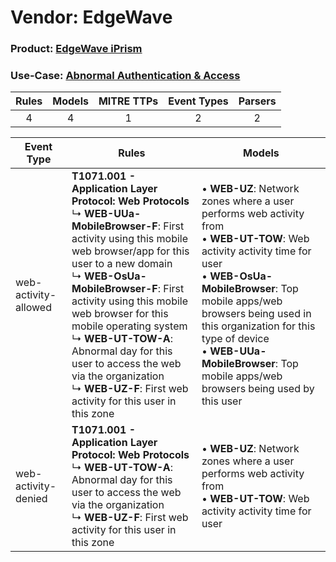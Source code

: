Vendor: EdgeWave
================
### Product: [EdgeWave iPrism](../ds_edgewave_edgewave_iprism.md)
### Use-Case: [Abnormal Authentication & Access](../../../../UseCases/uc_abnormal_authentication_&_access.md)

| Rules | Models | MITRE TTPs | Event Types | Parsers |
|:-----:|:------:|:----------:|:-----------:|:-------:|
|   4   |   4    |     1      |      2      |    2    |

| Event Type           | Rules                                                                                                                                                                                                                                                                                                                                                                                                                                                                    | Models                                                                                                                                                                                                                                                                                                                                                  |
| -------------------- | ------------------------------------------------------------------------------------------------------------------------------------------------------------------------------------------------------------------------------------------------------------------------------------------------------------------------------------------------------------------------------------------------------------------------------------------------------------------------ | ------------------------------------------------------------------------------------------------------------------------------------------------------------------------------------------------------------------------------------------------------------------------------------------------------------------------------------------------------- |
| web-activity-allowed | <b>T1071.001 - Application Layer Protocol: Web Protocols</b><br> ↳ <b>WEB-UUa-MobileBrowser-F</b>: First activity using this mobile web browser/app for this user to a new domain<br> ↳ <b>WEB-OsUa-MobileBrowser-F</b>: First activity using this mobile web browser for this mobile operating system<br> ↳ <b>WEB-UT-TOW-A</b>: Abnormal day for this user to access the web via the organization<br> ↳ <b>WEB-UZ-F</b>: First web activity for this user in this zone |  • <b>WEB-UZ</b>: Network zones where a user performs web activity from<br> • <b>WEB-UT-TOW</b>: Web activity activity time for user<br> • <b>WEB-OsUa-MobileBrowser</b>: Top mobile apps/web browsers being used in this organization for this type of device<br> • <b>WEB-UUa-MobileBrowser</b>: Top mobile apps/web browsers being used by this user |
| web-activity-denied  | <b>T1071.001 - Application Layer Protocol: Web Protocols</b><br> ↳ <b>WEB-UT-TOW-A</b>: Abnormal day for this user to access the web via the organization<br> ↳ <b>WEB-UZ-F</b>: First web activity for this user in this zone                                                                                                                                                                                                                                           |  • <b>WEB-UZ</b>: Network zones where a user performs web activity from<br> • <b>WEB-UT-TOW</b>: Web activity activity time for user                                                                                                                                                                                                                    |